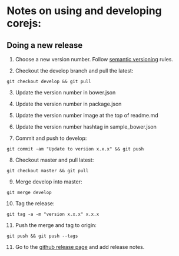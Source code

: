 Notes on using and developing corejs:
=====================================
Doing a new release
-------------------
1. Choose a new version number. Follow [semantic versioning](http://semver.org/) rules.

2. Checkout the develop branch and pull the latest:

 `git checkout develop && git pull`

3. Update the version number in bower.json

4. Update the version number in package.json

5. Update the version number image at the top of readme.md

6. Update the version number hashtag in sample_bower.json

7. Commit and push to develop:

`git commit -am "Update to version x.x.x" && git push`

8. Checkout master and pull latest:

`git checkout master && git pull`

9. Merge develop into master:

`git merge develop`

10. Tag the release:

`git tag -a -m "version x.x.x" x.x.x`

11. Push the merge and tag to origin:

`git push && git push --tags`

11. Go to the [github release page](https://github.com/CityofToronto/corejs/releases) and add release notes.

